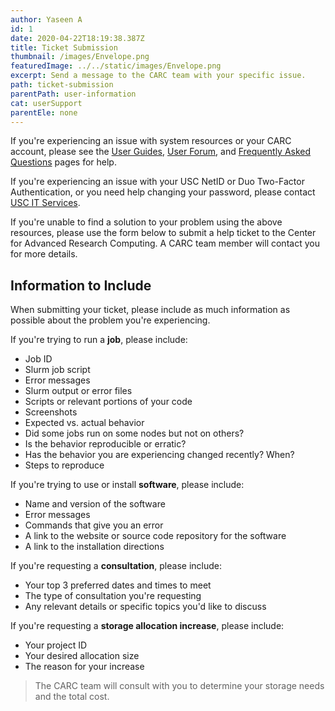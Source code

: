 ```yaml
---
author: Yaseen A
id: 1
date: 2020-04-22T18:19:38.387Z
title: Ticket Submission
thumbnail: /images/Envelope.png
featuredImage: ../../static/images/Envelope.png
excerpt: Send a message to the CARC team with your specific issue.
path: ticket-submission
parentPath: user-information
cat: userSupport
parentEle: none
---
```


If you're experiencing an issue with system resources or your CARC account, please see the [User Guides](https://CARC-dev.usc.edu/user-information/user-guides), [User Forum](https://hpc-discourse.usc.edu/categories), and [Frequently Asked Questions](https://CARC-dev.usc.edu/user-information/frequently-asked-questions) pages for help.

If you're experiencing an issue with your USC NetID or Duo Two-Factor Authentication, or you need help changing your password, please contact [USC IT Services](https://itservices.usc.edu/self-help/).

If you're unable to find a solution to your problem using the above resources, please use the form below to submit a help ticket to the Center for Advanced Research Computing. A CARC team member will contact you for more details.

## Information to Include

When submitting your ticket, please include as much information as possible about the problem you're experiencing.

If you're trying to run a **job**, please include:

 - Job ID
 - Slurm job script
 - Error messages
 - Slurm output or error files
 - Scripts or relevant portions of your code
 - Screenshots
 - Expected vs. actual behavior
 - Did some jobs run on some nodes but not on others?
 - Is the behavior reproducible or erratic?
 - Has the behavior you are experiencing changed recently? When?
 - Steps to reproduce

If you're trying to use or install **software**, please include:

 - Name and version of the software
 - Error messages
 - Commands that give you an error
 - A link to the website or source code repository for the software
 - A link to the installation directions

If you're requesting a **consultation**, please include:

 - Your top 3 preferred dates and times to meet
 - The type of consultation you're requesting
 - Any relevant details or specific topics you'd like to discuss

If you're requesting a **storage allocation increase**, please include:

 - Your project ID
 - Your desired allocation size
 - The reason for your increase

> The CARC team will consult with you to determine your storage needs and the total cost.

